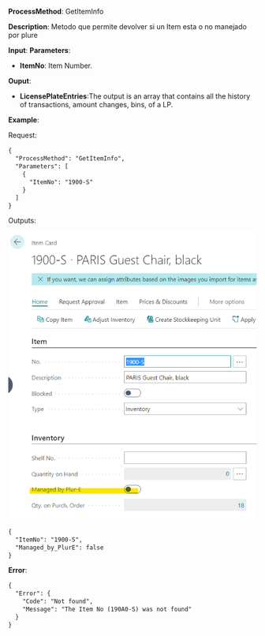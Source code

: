 **ProcessMethod**: GetItemInfo

**Description**:
Metodo que permite devolver si un Item esta o no manejado por plure

**Input**:
**Parameters**:  
-	**ItemNo**: Item Number.

**Ouput**: 
-	**LicensePlateEntries**:The output is an array that contains all the history of transactions, amount changes, bins, of a LP.

**Example**:

Request:

```
{
  "ProcessMethod": "GetItemInfo",
  "Parameters": [
    {
      "ItemNo": "1900-S"
    }
  ]
}
```


Outputs:

![image.png](/.attachments/image-a8a837aa-56e6-4d9d-9f7e-616bed90832a.png)

```
{
  "ItemNo": "1900-S",
  "Managed_by_PlurE": false
}
```

**Error**:
```
{
  "Error": {
    "Code": "Not found",
    "Message": "The Item No (190A0-S) was not found"
  }
}
```


